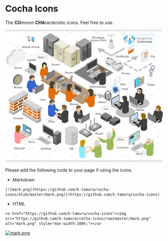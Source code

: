 # Cocha Icons

The **CO**mmon **CHA**racteristic icons. Feel free to use.

![sample](https://github.com/k-tamura/cocha-icons/blob/master/sample.png)

Please add the following code to your page if using the icons.

 - Markdown
```
[![mark.png](https://github.com/k-tamura/cocha-icons/blob/master/mark.png)](https://github.com/k-tamura/cocha-icons)
```

 - HTML
```
<a href="https://github.com/k-tamura/cocha-icons"><img src="https://github.com/k-tamura/cocha-icons/raw/master/mark.png" alt="mark.png" style="max-width:100%;"></a>
```

[![mark.png](https://github.com/k-tamura/cocha-icons/blob/master/mark.png)](https://github.com/k-tamura/cocha-icons)

